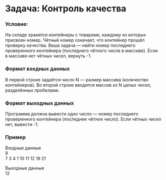 # Задача: Контроль качества
### Условие: 
На складе хранятся контейнеры с товарами, каждому из которых присвоен номер. Чётный номер означает, что контейнер прошёл проверку качества. Ваша задача — найти номер последнего проверенного контейнера (последнего чётного числа в массиве). Если в массиве нет чётных чисел, вернуть -1.
### Формат входных данных
В первой строке задаётся число N — размер массива (количество контейнеров).
Во второй строке вводится массив из N целых чисел, разделённых пробелами.

### Формат выходных данных
Программа должна вывести одно число — номер последнего проверенного контейнера (последнее чётное число). Если чётных чисел нет, вывести -1.

### Пример
Входные данные  
9  
7 3 4 1 10 11 12 19 21

Выходные данные  
12